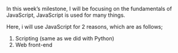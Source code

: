 In this week’s milestone, I will be focusing on the fundamentals of JavaScript, JavaScript is used for many things. 

Here, i will use JavaScript for 2 reasons, which are as follows;

1. Scripting (same as we did with Python)
2. Web front-end
